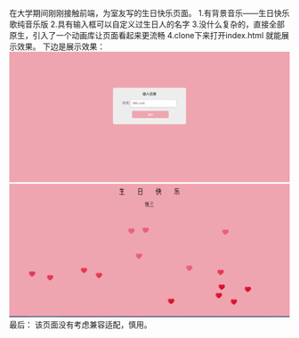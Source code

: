 在大学期间刚刚接触前端，为室友写的生日快乐页面。
1.有背景音乐——生日快乐歌纯音乐版
2.具有输入框可以自定义过生日人的名字
3.没什么复杂的，直接全部原生，引入了一个动画库让页面看起来更流畅
4.clone下来打开index.html 就能展示效果。
下边是展示效果：
![Alt text](image.png)
![Alt text](image-1.png)
最后：
该页面没有考虑兼容适配，慎用。